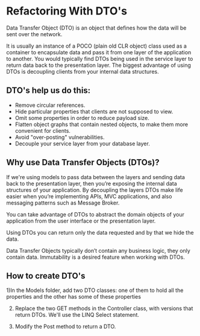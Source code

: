 # Refactoring With DTO's

Data Transfer Object (DTO) is an object that defines how the data will be sent over the network.

It is usually an instance of a POCO (plain old CLR object) class used as a container to encapsulate data and pass it from one layer of the application to another. You would typically find DTOs being used in the service layer to return data back to the presentation layer. The biggest advantage of using DTOs is decoupling clients from your internal data structures.

## DTO's help us do this:
- Remove circular references.
- Hide particular properties that clients are not supposed to view.
- Omit some properties in order to reduce payload size.
- Flatten object graphs that contain nested objects, to make them more convenient for clients.
- Avoid "over-posting" vulnerabilities.
- Decouple your service layer from your database layer.

## Why use Data Transfer Objects (DTOs)?

 If we're using models to pass data between the layers and sending data back to the presentation layer, then you’re exposing the internal data structures of your application.
 By decoupling the layers DTOs make life easier when you’re implementing APIs, MVC applications, and also messaging patterns such as Message Broker.


 You can take advantage of DTOs to abstract the domain objects of your application from the user interface or the presentation layer.

 Using DTOs you can return only the data requested and by that we hide the data.

 Data Transfer Objects typically don’t contain any business logic, they only contain data. Immutability is a desired feature when working with DTOs.

 ## How to create DTO's

 1)In the Models folder, add two DTO classes: one of them to hold all the properties and the other has some of these properties

2) Replace the two GET methods in the Controller class, with versions that return DTOs. We'll use the LINQ Select statement.

3) Modify the Post method to return a DTO.





